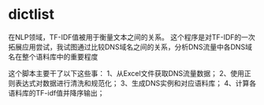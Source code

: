 # dictlist
在NLP领域，TF-IDF值被用于衡量文本之间的关系。
这个程序是对TF-IDF的一次拓展应用尝试，我试图通过比较DNS域名之间的关系，分析DNS流量中各DNS域名在整个语料库中的重要程度

这个脚本主要干了以下这些事：
1、从Excel文件获取DNS流量数据；
2、使用正则表达式对数据进行清洗和规范化；
3、生成DNS实例和对应语料库；
4、计算各语料库的TF-idf值并降序输出；


